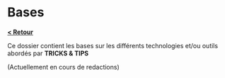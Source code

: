 # Bases

**[< Retour](../README.md)**

Ce dossier contient les bases sur les différents technologies et/ou outils abordés par **TRICKS & TIPS**

(Actuellement en cours de redactions)

<!--
## Les languages

 \- [HTML / CSS](code/html-css.md)
 \- [Javascript](code/javascript.md)
 \- [POO](code/poo.md)
 \- [PHP](code/php.md)
 \- [ASP.NET](code/aspdotnet.md)
 \- [JAVA](code/java.md)
 \- [Basic](code/basic.md)
 \- [Visual Basic](code/vb.md)
 \- [React](code/react.md)
 \- [React-native](code/react-native.md)
 \- [C](code/c.md)
 \- [C#](code/csharp.md)
 \- [C++](code/cpp.md) -

## Les Documentations

 \- [Markdown](docs/markdown.md)
 \- [Swagger](docs/swagger.md)
 \- [Annotations](docs/annotation.md) -

 ## Les données
 \- [POO (Programmation Orienter Objet)](data/poo.md)
 \- [JSON](data/json.md)
 \- [CSV](data/csv.md)
 \- [XML](data/xml.md) -

## Les Outils
 \- [IDE](tools/ide.md)
 \- [Navigateur](tools/navigator.md)
 \- [Virtual Machine](tools/vm.md)
 \- [emulateur](etools/mulator.md)
 \- [docker](tools/docker.md)
 \- [GIT](tools/git.md)
 \- [API](tools/api.md)
 \- [frameworks](tools/framework.md)
 \- [librairies](tools/library.md) -
 -->
